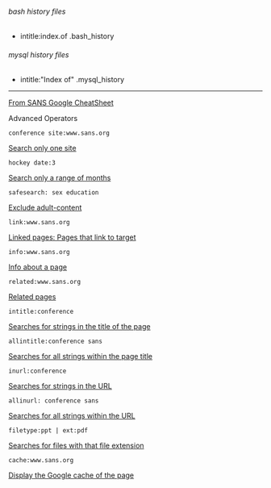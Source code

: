 ###### bash history files
* intitle:index.of .bash_history

###### mysql history files
* intitle:"Index of" .mysql_history

---

[From SANS Google CheatSheet](https://www.sans.org/security-resources/GoogleCheatSheet.pdf)

Advanced Operators

`conference site:www.sans.org`

[Search only one site](https://www.google.com/search?q=conference+site%3Awww.sans.org)

`hockey date:3`

[Search only a range of months](https://www.google.com/search?q=hockey+date%3A3&oq=hockey+date%3A3)

`safesearch: sex education`

[Exclude adult-content](https://www.google.com/search?q=safesearch%3A+sex+education)

`link:www.sans.org`

[Linked pages: Pages that link to target](https://www.google.com/search?q=link%3Awww.sans.org)

`info:www.sans.org`

[Info about a page](https://www.google.com/search?q=info%3Awww.sans.org)

`related:www.sans.org`

[Related pages](https://www.google.com/search?q=related%3Awww.stanford.edu)

`intitle:conference`

[Searches for strings in the title of the page](https://www.google.com/search?q=intitle%3Aconference)

`allintitle:conference sans`

[Searches for all strings within the page title](https://www.google.com/search?q=allintitle%3Aconference+sans)

`inurl:conference`

[Searches for strings in the URL](https://www.google.com/search?q=inurl%3Aconference)

`allinurl: conference sans`

[Searches for all strings within the URL](https://www.google.com/search?q=allinurl%3A+conference+sans)

`filetype:ppt | ext:pdf`

[Searches for files with that file extension](https://www.google.com/search?q=ext%3Apdf)

`cache:www.sans.org`

[Display the Google cache of the page](www.google.com/search?q=cache%3Awww.sans.org)

